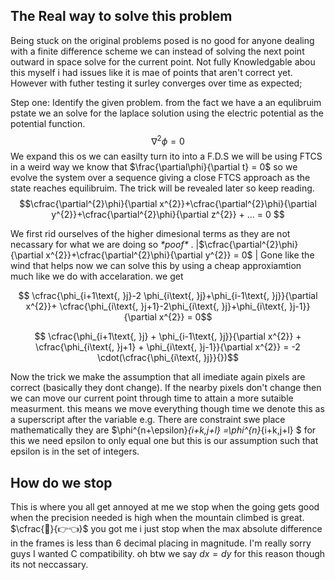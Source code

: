 ## The Real way to solve this problem

Being stuck on the original problems posed is no good for anyone dealing with a finite difference scheme we can instead of solving the next point outward in space solve for the current point.
Not fully Knowledgable abou this myself i had issues like it is mae of points that aren't correct yet. However with futher testing it surley converges over time as expected;

Step one:
    Identify the given problem. 
    from the fact we have a an equlibruim pstate we an solve for the laplace solution using the electric potential as  the potential function.
$$ \nabla^{2}\phi = 0$$
We expand this os we can easilty turn ito into a F.D.S we will be using FTCS in a weird way
we know that $\frac{\partial\phi}{\partial t} = 0$ so we evolve the system over a sequence giving a close FTCS approach as the state reaches equilibruim. The trick will be revealed later so keep reading.
$$\cfrac{\partial^{2}\phi}{\partial x^{2}}+\cfrac{\partial^{2}\phi}{\partial y^{2}}+\cfrac{\partial^{2}\phi}{\partial z^{2}} + ... = 0 $$

We first rid ourselves of the higher dimesional terms as they are not necassary for what we are doing so *\*poof\** . |$\cfrac{\partial^{2}\phi}{\partial x^{2}}+\cfrac{\partial^{2}\phi}{\partial y^{2}} = 0$ | Gone like the wind that helps now we can solve this by using a cheap approxiamtion much like we do with accelaration. we get 

$$ \cfrac{\phi_{i+1\text{, }j}-2 \phi_{i\text{, }j}+\phi_{i-1\text{, }j}}{\partial x^{2}}+ \cfrac{\phi_{i\text{, }j+1}-2\phi_{i\text{, }j}+\phi_{i\text{, }j-1}}{\partial x^{2}} = 0$$


$$ \cfrac{\phi_{i+1\text{, }j} + \phi_{i-1\text{, }j}}{\partial x^{2}} + \cfrac{\phi_{i\text{, }j+1} + \phi_{i\text{, }j-1}}{\partial x^{2}} = -2 \cdot(\cfrac{\phi_{i\text{, }j}}{})$$

Now the trick we make the assumption that all imediate again pixels are correct (basically they dont change). If the nearby pixels don't change then we can move our current point through time to attain a more sutaible measurment. this means we move everything though time we denote this as a superscript after the variable e.g. There are constraint swe place mathematically they are $\phi^{n+\epsilon}_{i+k,j+l} =\phi^{n}_{i+k,j+l} $ for this we need epsilon to only equal one but this is  our assumption such that epsilon is in the set of integers. 

## How do we stop

This is where you all get annoyed at me we stop when the going gets good when the precision needed is high when the mountain climbed is great. $\cfrac{🥺}{👉👈}$ you got me i just stop when the max absolute difference in the frames is less than 6 decimal placing in magnitude. I'm really sorry guys I wanted C compatibility. oh btw we say $dx=dy$ for this reason though its not neccassary.
